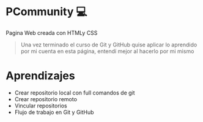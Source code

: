 # PCommunity 💻
Pagina Web creada con HTMLy CSS 

> Una vez terminado el curso de Git y GitHub quise aplicar lo aprendido por mi cuenta
> en esta página, entendí mejor al hacerlo por mi mismo

# Aprendizajes

* Crear repositorio local con full comandos de git
* Crear repositorio remoto
* Vincular repositorios
* Flujo de trabajo en Git y GitHub
